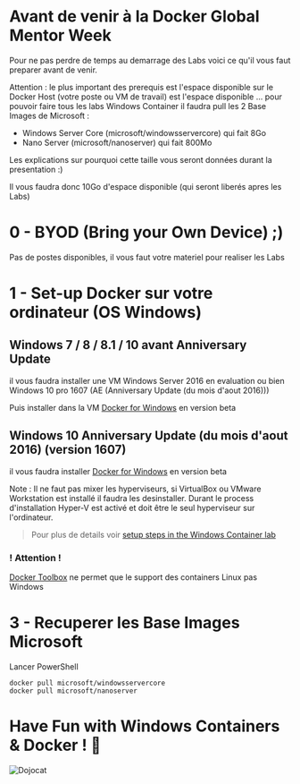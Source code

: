 # Avant de venir à la Docker Global Mentor Week

Pour ne pas perdre de temps au demarrage des Labs voici ce qu'il vous faut preparer avant de venir.

Attention : le plus important des prerequis est l'espace disponible sur le Docker Host (votre poste ou VM de travail) est l'espace disponible ... pour pouvoir faire tous les labs Windows Container il faudra pull les 2 Base Images de Microsoft :
* Windows Server Core (microsoft/windowsservercore) qui fait 8Go
* Nano Server (microsoft/nanoserver) qui fait 800Mo

Les explications sur pourquoi cette taille vous seront données durant la presentation :)

Il vous faudra donc 10Go d'espace disponible (qui seront liberés apres les Labs)

# 0 - BYOD (Bring your Own Device) ;)

Pas de postes disponibles, il vous faut votre materiel pour realiser les Labs

# 1 - Set-up Docker sur votre ordinateur (OS Windows)

## Windows 7 / 8 / 8.1 / 10 **avant** Anniversary Update

il vous faudra installer une VM Windows Server 2016 en evaluation ou bien Windows 10 pro 1607 (AE (Anniversary Update (du mois d'aout 2016)))

Puis installer dans la VM [Docker for Windows](https://docs.docker.com/docker-for-windows/) en version beta

## Windows 10 Anniversary Update (du mois d'aout 2016) (version 1607)

il vous faudra installer [Docker for Windows](https://docs.docker.com/docker-for-windows/) en version beta

Note : Il ne faut pas mixer les hyperviseurs, si VirtualBox ou VMware Workstation est installé il faudra les desinstaller. Durant le process d'installation Hyper-V est activé et doit être le seul hyperviseur sur l'ordinateur.

> Pour plus de details voir [setup steps in the Windows Container lab](https://github.com/docker/labs/blob/master/windows/windows-containers/Setup.md)

### ! Attention !

[Docker Toolbox](https://docker.github.io/toolbox/) ne permet que le support des containers Linux pas Windows

# 3 - Recuperer les Base Images Microsoft

Lancer PowerShell

```
docker pull microsoft/windowsservercore
docker pull microsoft/nanoserver
```

# Have Fun with Windows Containers & Docker ! :metal:

![Dojocat](http://octodex.github.com/images/dojocat.jpg)